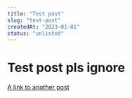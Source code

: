 ```yaml
---
title: "Test post"
slug: "test-post"
createdAt: "2023-01-01"
status: "unlisted"
---
```


# Test post pls ignore

[A link to another post](./07-dynamic-og-image-cloudflare-workers.md)
